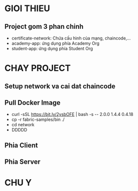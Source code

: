 # GIOI THIEU
## Project gom 3 phan chinh
- certificate-network: Chứa cấu hình của mạng, chaincode,...
- academy-app: ứng dụng phía Academy Org
- student-app: ứng dụng phía Student Org

# CHAY PROJECT
## Setup network va cai dat chaincode
## Pull Docker Image
- curl -sSL https://bit.ly/2ysbOFE | bash -s -- 2.0.0 1.4.4 0.4.18
- cp -r fabric-samples/bin ./
- cd network
- DDDDD
## Phia Client
## Phia Server

# CHU Y
